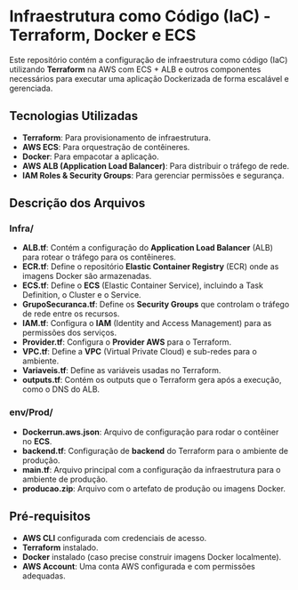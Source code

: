 # Infraestrutura como Código (IaC) - Terraform, Docker e ECS

Este repositório contém a configuração de infraestrutura como código (IaC) utilizando **Terraform**  na AWS com ECS + ALB e outros componentes necessários para executar uma aplicação Dockerizada de forma escalável e gerenciada.

## Tecnologias Utilizadas

- **Terraform**: Para provisionamento de infraestrutura.
- **AWS ECS**: Para orquestração de contêineres.
- **Docker**: Para empacotar a aplicação.
- **AWS ALB (Application Load Balancer)**: Para distribuir o tráfego de rede.
- **IAM Roles & Security Groups**: Para gerenciar permissões e segurança.


## Descrição dos Arquivos

### Infra/

- **ALB.tf**: Contém a configuração do **Application Load Balancer** (ALB) para rotear o tráfego para os contêineres.
- **ECR.tf**: Define o repositório **Elastic Container Registry** (ECR) onde as imagens Docker são armazenadas.
- **ECS.tf**: Define o **ECS** (Elastic Container Service), incluindo a Task Definition, o Cluster e o Service.
- **GrupoSecuranca.tf**: Define os **Security Groups** que controlam o tráfego de rede entre os recursos.
- **IAM.tf**: Configura o **IAM** (Identity and Access Management) para as permissões dos serviços.
- **Provider.tf**: Configura o **Provider AWS** para o Terraform.
- **VPC.tf**: Define a **VPC** (Virtual Private Cloud) e sub-redes para o ambiente.
- **Variaveis.tf**: Define as variáveis usadas no Terraform.
- **outputs.tf**: Contém os outputs que o Terraform gera após a execução, como o DNS do ALB.

### env/Prod/

- **Dockerrun.aws.json**: Arquivo de configuração para rodar o contêiner no **ECS**.
- **backend.tf**: Configuração de **backend** do Terraform para o ambiente de produção.
- **main.tf**: Arquivo principal com a configuração da infraestrutura para o ambiente de produção.
- **producao.zip**: Arquivo com o artefato de produção ou imagens Docker.

## Pré-requisitos

- **AWS CLI** configurada com credenciais de acesso.
- **Terraform** instalado.
- **Docker** instalado (caso precise construir imagens Docker localmente).
- **AWS Account**: Uma conta AWS configurada e com permissões adequadas.



